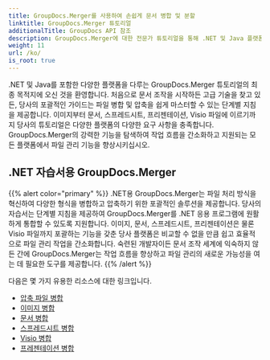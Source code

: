 ```yaml
---
title: GroupDocs.Merger를 사용하여 손쉽게 문서 병합 및 분할
linktitle: GroupDocs.Merger 튜토리얼
additionalTitle: GroupDocs API 참조
description: GroupDocs.Merger에 대한 전문가 튜토리얼을 통해 .NET 및 Java 플랫폼 전반에서 문서를 쉽게 병합, 분할 및 압축할 수 있습니다. 원활한 파일 관리를 잠금 해제하세요!
weight: 11
url: /ko/
is_root: true
---
```


.NET 및 Java를 포함한 다양한 플랫폼을 다루는 GroupDocs.Merger 튜토리얼의 최종 목적지에 오신 것을 환영합니다. 처음으로 문서 조작을 시작하든 고급 기술을 찾고 있든, 당사의 포괄적인 가이드는 파일 병합 및 압축을 쉽게 마스터할 수 있는 단계별 지침을 제공합니다. 이미지부터 문서, 스프레드시트, 프리젠테이션, Visio 파일에 이르기까지 당사의 튜토리얼은 다양한 플랫폼의 다양한 요구 사항을 충족합니다. GroupDocs.Merger의 강력한 기능을 탐색하여 작업 흐름을 간소화하고 지원되는 모든 플랫폼에서 파일 관리 기능을 향상시키십시오.

## .NET 자습서용 GroupDocs.Merger
{{% alert color="primary" %}}
.NET용 GroupDocs.Merger는 파일 처리 방식을 혁신하여 다양한 형식을 병합하고 압축하기 위한 포괄적인 솔루션을 제공합니다. 당사의 자습서는 단계별 지침을 제공하여 GroupDocs.Merger를 .NET 응용 프로그램에 원활하게 통합할 수 있도록 지원합니다. 이미지, 문서, 스프레드시트, 프리젠테이션은 물론 Visio 파일까지 포괄하는 기능을 갖춘 당사 플랫폼은 비교할 수 없을 만큼 쉽고 효율적으로 파일 관리 작업을 간소화합니다. 숙련된 개발자이든 문서 조작 세계에 익숙하지 않든 간에 GroupDocs.Merger는 작업 흐름을 향상하고 파일 관리의 새로운 가능성을 여는 데 필요한 도구를 제공합니다.
{{% /alert %}}

다음은 몇 가지 유용한 리소스에 대한 링크입니다.
 
- [압축 파일 병합](./net/merge-compress-files/)
- [이미지 병합](./net/image-merging/)
- [문서 병합](./net/document-merging/)
- [스프레드시트 병합](./net/spreadsheet-merging/)
- [Visio 병합](./net/visio-merging/)
- [프레젠테이션 병합](./net/presentation-merging/)




